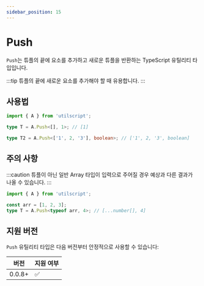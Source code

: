 ```yaml
---
sidebar_position: 15
---
```


# Push

`Push`는 튜플의 끝에 요소를 추가하고 새로운 튜플을 반환하는 TypeScript 유틸리티 타입입니다.

:::tip
튜플의 끝에 새로운 요소를 추가해야 할 때 유용합니다.
:::

## 사용법

```ts
import { A } from 'utilscript';

type T = A.Push<[], 1>; // [1]

type T2 = A.Push<['1', 2, '3'], boolean>; // ['1', 2, '3', boolean]
```

## 주의 사항

:::caution
튜플이 아닌 일반 Array 타입이 입력으로 주어질 경우 예상과 다른 결과가 나올 수 있습니다.
:::

```ts
import { A } from 'utilscript';

const arr = [1, 2, 3];
type T = A.Push<typeof arr, 4>; // [...number[], 4]
```

## 지원 버전

`Push` 유틸리티 타입은 다음 버전부터 안정적으로 사용할 수 있습니다:

| 버전   | 지원 여부 |
| ------ | --------- |
| 0.0.8+ | ✅        |
